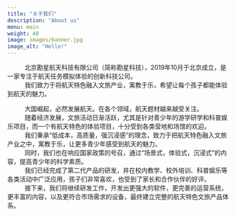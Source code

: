```yaml
---
title: "关于我们"
description: "About us"
menu: main
weight: 40
image: images/banner.jpg
image_alt: "Hello!"
---
```

&nbsp;&nbsp;&nbsp;&nbsp;&nbsp;&nbsp;&nbsp;&nbsp;&nbsp;
北京勘星航天科技有限公司（简称勘星科技），2019年10月于北京成立，是一家专注于航天任务模拟体验的创新科技公司。
\
&nbsp;&nbsp;&nbsp;&nbsp;&nbsp;&nbsp;&nbsp;&nbsp;&nbsp;
我们致力于将航天特色融入文旅产业，寓教于乐，希望让每个孩子都能体验到航天的魅力。

&nbsp;&nbsp;&nbsp;&nbsp;&nbsp;&nbsp;&nbsp;&nbsp;&nbsp;
大国崛起，必然发展航天。在各个领域，航天题材越来越受关注。
\
&nbsp;&nbsp;&nbsp;&nbsp;&nbsp;&nbsp;&nbsp;&nbsp;&nbsp;
随着经济发展，文旅活动日渐活跃，尤其是针对青少年的游学研学和科普娱乐项目，而一个有航天特色的体验项目，十分受到各类营地和场馆的欢迎。
\
&nbsp;&nbsp;&nbsp;&nbsp;&nbsp;&nbsp;&nbsp;&nbsp;&nbsp;
我们秉承“低成本，高质量，强沉浸感”的理念，致力于把航天特色融入文旅产业之中，寓教于乐，让更多青少年感受到航天的魅力。
\
&nbsp;&nbsp;&nbsp;&nbsp;&nbsp;&nbsp;&nbsp;&nbsp;&nbsp;
同时，我们也在响应国家政策的号召，通过“场景式，体验式，沉浸式”的内容，提高青少年的科学素质。
\
&nbsp;&nbsp;&nbsp;&nbsp;&nbsp;&nbsp;&nbsp;&nbsp;&nbsp;
我们已经完成了第二代产品的研发，并在校内教学、校外培训、科普娱乐等各类活动中广泛应用，孩子们非常喜欢，也受到了家长和合作伙伴的好评。
\
&nbsp;&nbsp;&nbsp;&nbsp;&nbsp;&nbsp;&nbsp;&nbsp;&nbsp;
接下来，我们将继续研发工作，开发出更强大的软件，更完善的运营系统，更丰富的内容，以及更符合市场需求的设备，最终建立完整的航天特色文旅产品体系。
